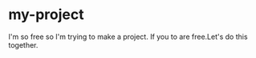 # my-project
I'm so free so I'm trying to make a project.
If you to are free.Let's do this together.
